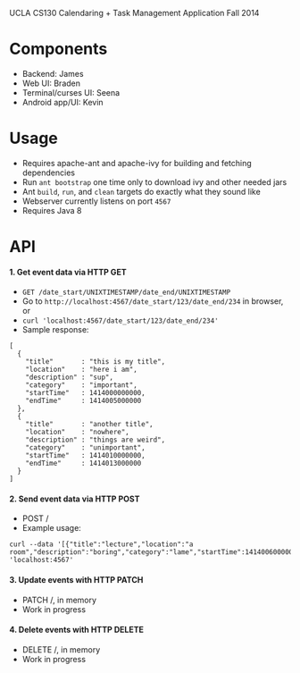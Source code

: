 UCLA CS130 Calendaring + Task Management Application
Fall 2014

Components
==========
- Backend: James
- Web UI: Braden
- Terminal/curses UI: Seena
- Android app/UI: Kevin

Usage
=====
- Requires apache-ant and apache-ivy for building and fetching dependencies
- Run `ant bootstrap` one time only to download ivy and other needed jars
- Ant `build`, `run`, and `clean` targets do exactly what they sound like
- Webserver currently listens on port `4567`
- Requires Java 8

API
===
#### 1. Get event data via HTTP GET
- `GET /date_start/UNIXTIMESTAMP/date_end/UNIXTIMESTAMP`
- Go to `http://localhost:4567/date_start/123/date_end/234` in browser, or
- `curl 'localhost:4567/date_start/123/date_end/234'`
- Sample response:
```
[
  {
    "title"       : "this is my title",
    "location"    : "here i am",
    "description" : "sup",
    "category"    : "important",
    "startTime"   : 1414000000000,
    "endTime"     : 1414005000000
  },
  {
    "title"       : "another title",
    "location"    : "nowhere",
    "description" : "things are weird",
    "category"    : "unimportant",
    "startTime"   : 1414010000000,
    "endTime"     : 1414013000000
  }
]
```
#### 2. Send event data via HTTP POST
- POST /
- Example usage:
```
curl --data '[{"title":"lecture","location":"a room","description":"boring","category":"lame","startTime":1414006000000,"endTime":1414009000000}]' 'localhost:4567'
```

#### 3. Update events with HTTP PATCH
- PATCH /<id>, in memory
- Work in progress

#### 4. Delete events with HTTP DELETE
- DELETE /<id>, in memory
- Work in progress

